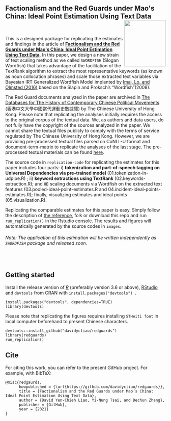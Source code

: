 ## Factionalism and the Red Guards under Mao's China: Ideal Point Estimation Using Text Data <img src="https://avatars3.githubusercontent.com/u/77121644?s=400&amp;u=49ca6038b83b629a86d391bb2e4d19f8995918a5&amp;v=4" width="130" height="145" align="right"/> <br />



<br />

This is a designed package for replicating the estimates and findings in the article of [**Factionalism and the Red Guards under Mao's China: Ideal Point Estimation Using Text Data**](https://raw.githack.com/davidycliao/redgaurds/master/paper/epsa.pdf). In this paper, we design a new strain of text scaling method as we called `SWORDFISH`  (Slogan Wordfish) that takes advantage of the facilitation of the TextRank algorithm to extract the most representative keywords (as known as noun collocation phrases) and scale those extracted text variables via Bayesian IRT Generalized Wordfish Model implanted by [Imai, Lo, and Olmsted (2016)](https://imai.fas.harvard.edu/research/files/fastideal.pdf) based on the  Slapin and Proksch’s  “Wordfish”(2008).

The Red Guard documents analyzed in the paper are archived in [The Databases for The History of Contemporary Chinese Political Movements](http://ccrd.usc.cuhk.edu.hk/Default.aspx?msg=%25u6ca1%25u6709%25u8ba2%25u9605%25uff0c%25u6b22%25u8fce%25u8ba2%25u9605%25uff01) (香港中文大學中國當代運動史數據庫) by The Chinese University of Hong Kong. Please note that replicating the analyses initially requires the access to the original corpus of the textual data. We, as authors and data users, do not fully have the copyright of the sources analyzed in the paper. We cannot share the textual files publicly to comply with the terms of service regulated by The Chinese University of Hong Kong.  However, we are providing pre-processed textual files parsed on CoNLL-U format and document-term-matrix to replicate the analyses of the last stage. The pre-processed textual materials can be found [here](https://github.com/davidycliao/redguards/tree/master/data). 

The source code in `replication-code` for replicating the estimates for this paper includes four parts: i) __tokenization and part-of-speech tagging on Universal Dependencies via pre-trained model__ (01.tokenization-in-udpipe.R) ; ii) __keyword extractions using TextRank__ (02.keywords-extraction.R); and  iii) scaling documents via Wordfish on the extracted text features (03.pooled-ideal-point-estimates.R and 04.incident-ideal-points-estimates.R); finally, visualizing estimates and ideal points (05.visualization.R).  

Replicating the comparable estimates for this paper is easy. Simply follow the description of [the reference](), folk or download this repo and run `run_replication()` in the Rstudio console. The results and figures will automatically generated by the source codes in `images`. 

###### Note: The application of this estimation will be written independently as `SWORDFISH` package and released soon. 

<br />


## Getting started

Install the release version of [_R_](https://cran.r-project.org/mirrors.html) (preferably version 3.6 or above),  [RStudio](https://rstudio.com/products/rstudio/download/#download) and  `devtools` from CRAN with `install.packages("devtools") `.

```
install.packages("devtools", dependencies=TRUE)
library(devtools)
```

Please note that replicating the figures requires installing `STHeiti font` in local computer beforehand to present Chinese characters.

```
devtools::install_github("davidycliao/redguards")
library(redguards)
run_replication()
```


## Cite

For citing this work, you can refer to the present GitHub project. For example, with BibTeX:
```
@misc{redgaurds,
      howpublished = {\url{https://github.com/davidycliao/redgaurds}},
      title = {Factionalism and the Red Guards under Mao’s China: Ideal Point Estimation Using Text Data},
      author = {David Yen-Chieh Liao, Yi-Nung Tsai, and Dechun Zhang},
      publisher = {GitHub},
      year = {2021}
}
```